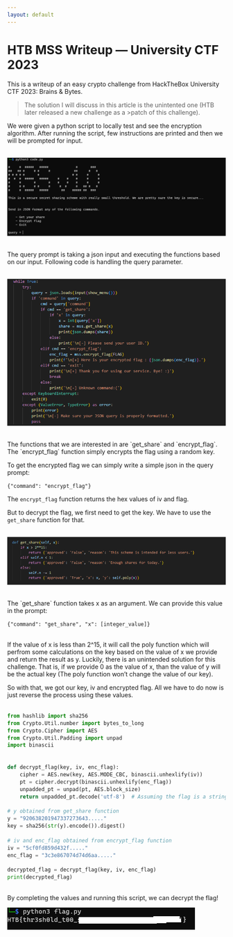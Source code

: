 ```yaml
---
layout: default
---
```


# HTB MSS Writeup — University CTF 2023

This is a writeup of an easy crypto challenge from HackTheBox University CTF 2023: Brains & Bytes.

>The solution I will discuss in this article is the unintented one (HTB later released a new challenge as a >patch of this challenge).

We were given a python script to locally test and see the encryption algorithm. After running the script, few instructions are printed and then we will be prompted for input.<br><br>

![challenge](./images/unictf-2023/mss1.png)

<br>
The query prompt is taking a json input and executing the functions based on our input. Following code is handling the query parameter.<br><br>

![challenge](./images/unictf-2023/mss2.png)

<br>
The functions that we are interested in are `get_share` and `encrypt_flag`. The `encrypt_flag` function simply encrypts the flag using a random key.

To get the encrypted flag we can simply write a simple json in the query prompt:

```
{"command": "encrypt_flag"}
```

The `encrypt_flag` function returns the hex values of iv and flag.

But to decrypt the flag, we first need to get the key. We have to use the `get_share` function for that.<br><br>

![challenge](./images/unictf-2023/mss3.png)

<br>
The `get_share` function takes x as an argument. We can provide this value in the prompt:<br>

```
{"command": "get_share", "x": [integer_value]}
```
<br>
If the value of x is less than 2^15, it will call the poly function which will perfrom some calculations on the key based on the value of x we provide and return the result as y. Luckily, there is an unintended solution for this challenge. That is, if we provide 0 as the value of x, than the value of y will be the actual key (The poly function won’t change the value of our key).

So with that, we got our key, iv and encrypted flag. All we have to do now is just reverse the process using these values.<br><br>

```python
from hashlib import sha256
from Crypto.Util.number import bytes_to_long
from Crypto.Cipher import AES
from Crypto.Util.Padding import unpad
import binascii


def decrypt_flag(key, iv, enc_flag):
    cipher = AES.new(key, AES.MODE_CBC, binascii.unhexlify(iv))
    pt = cipher.decrypt(binascii.unhexlify(enc_flag))
    unpadded_pt = unpad(pt, AES.block_size)
    return unpadded_pt.decode('utf-8')  # Assuming the flag is a string

# y obtained from get_share function
y = "920638201947337273643....."
key = sha256(str(y).encode()).digest()

# iv and enc_flag obtained from encrypt_flag function
iv = "5cf0fd859d432f....."
enc_flag = "3c3e867074d74d6aa....."

decrypted_flag = decrypt_flag(key, iv, enc_flag)
print(decrypted_flag)
```
<br>
By completing the values and running this script, we can decrypt the flag!<br>

![challenge](./images/unictf-2023/mss4.png)
<br>
<br>